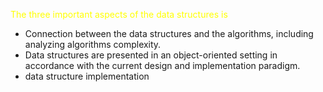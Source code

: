 <mark style="background: transparent; color: yellow">The three important aspects of the data structures is</mark>
- Connection between the data structures and the algorithms, including analyzing algorithms complexity. 
- Data structures are presented in an object-oriented setting in accordance with the current design and implementation paradigm. 
- data structure implementation 


